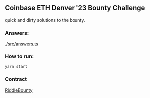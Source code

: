 ## Coinbase ETH Denver '23 Bounty Challenge

quick and dirty solutions to the bounty.

### Answers:
[./src/answers.ts](./src/answers.ts)

### How to run:

```shell
yarn start
```

### Contract
[RiddleBounty](https://goerli.basescan.org/address/0xc1e40f9FD2bc36150e2711e92138381982988791)